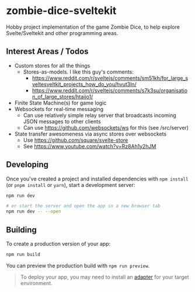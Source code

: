 # zombie-dice-sveltekit

Hobby project implementation of the game Zombie Dice, to help explore Svelte/Sveltekit and other programming areas. 

## Interest Areas / Todos

- Custom stores for all the things
  - Stores-as-models. I like this guy's comments:
    - https://www.reddit.com/r/sveltejs/comments/sm51kh/for_large_sveltesveltkit_projects_how_do_you/hvut3ln/
    - https://www.reddit.com/r/sveltejs/comments/s7k3su/organisation_of_large_stores/htaijo1/
- Finite State Machine(s) for game logic
- Websockets for real-time messaging
  - Can use relatively simple relay server that broadcasts incoming JSON messages to other clients
  - Can use https://github.com/websockets/ws for this (see /src/server)
- State transfer awesomeness via async stores over websockets
  - Use https://github.com/square/svelte-store
  - See https://www.youtube.com/watch?v=Rz8Ah1y2hJM

## Developing

Once you've created a project and installed dependencies with `npm install` (or `pnpm install` or `yarn`), start a development server:

```bash
npm run dev

# or start the server and open the app in a new browser tab
npm run dev -- --open
```

## Building

To create a production version of your app:

```bash
npm run build
```

You can preview the production build with `npm run preview`.

> To deploy your app, you may need to install an [adapter](https://kit.svelte.dev/docs/adapters) for your target environment.
